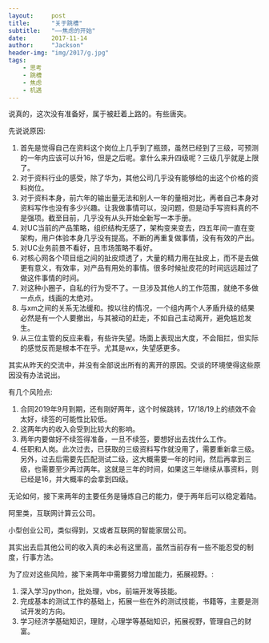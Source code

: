 ```yaml
---
layout:     post
title:      "关于跳槽"
subtitle:   "——焦虑的开始"
date:       2017-11-14
author:     "Jackson"
header-img: "img/2017/g.jpg"
tags:
    - 思考
    - 跳槽
    - 焦虑
    - 机遇
---
```


说真的，这次没有准备好，属于被赶着上路的。有些唐突。

先说说原因:

1. 首先是觉得自己在资料这个岗位上几乎到了瓶颈，虽然已经到了三级，可预测的一年内应该可以升16，但是之后呢。拿什么来升四级呢？三级几乎就是上限了。
2. 对于资料行业的感受，除了华为，其他公司几乎没有能够给的出这个价格的资料岗位。
3. 对于资料本身，前六年的输出量无法和别人一年的量相对比，再者自己本身对资料写作也没有多少兴趣。让我做事情可以，没问题，但是动手写资料真的不是强项。截至目前，几乎没有从头开始全新写一本手册。
4. 对UC当前的产品策略，组织结构无感了，架构变来变去，四五年间一直在变架构，用户体验本身几乎没有提高。不断的再重复做事情，没有有效的产出。
5. 对UC业务前景不看好，且市场策略不看好。
6. 对核心网各个项目组之间的扯皮烦透了，大量的精力用在扯皮上，而不是去做更有意义，有效率，对产品有用处的事情。很多时候扯皮花的时间远远超过了做这件事情的时间。
7. 对这种小圈子，自私的行为受不了。一旦涉及其他人的工作范围，就绝不多做一点点，线画的太绝对。
8. 与xm之间的关系无法缓和。按以往的情况，一个组内两个人矛盾升级的结果必然是有一个人要撤出，与其被动的赶走，不如自己主动离开，避免尴尬发生。
9. 从三位主管的反应来看，有些许失望。场面上表现出大度，不会阻拦，但实际的感觉反而是根本不在乎。尤其是wx，失望感更多。

其实从昨天的交流中，并没有全部说出所有的离开的原因。交谈的环境使得这些原因没有办法说出。

有几个风险点:

1. 合同2019年9月到期，还有刚好两年，这个时候跳转，17/18/19上的绩效不会太好，续签的可能性比较低。
2. 这两年内的收入会受到比较大的影响。
3. 两年内要做好不续签得准备，一旦不续签，要想好出去找什么工作。
4. 任职和人岗。此次过去，已获取的三级资料写作就没用了，需要重新拿三级。另外，过去后需要先匹配测试二级，这大概需要一年的时间，然后再拿到三级，也需要至少再过两年。这就是三年的时间，如果这三年继续从事资料，则已经是16，并大概率的会拿到四级。

无论如何，接下来两年的主要任务是锤炼自己的能力，便于两年后可以稳定着陆。

阿里类，互联网计算云公司。

小型创业公司，类似得到，又或者互联网的智能家居公司。

其实出去后其他公司的收入真的未必有这里高，虽然当前存有一些不能忍受的制度，行事方法。


为了应对这些风险，接下来两年中需要努力增加能力，拓展视野。:

1. 深入学习python，批处理，vbs，前端开发等技能。
2. 完成基本的测试工作的基础上，拓展一些在外的测试技能，书籍等，主要是测试开发的方向。
3. 学习经济学基础知识，理财，心理学等基础知识，拓展视野，管理自己的财富。
